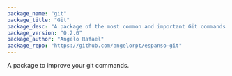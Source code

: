 ```yaml
---
package_name: "git"
package_title: "Git"
package_desc: "A package of the most common and important Git commands. Become faster with the Git CLI."
package_version: "0.2.0"
package_author: "Angelo Rafael"
package_repo: "https://github.com/angelorpt/espanso-git"
---
```


A package to improve your git commands.
